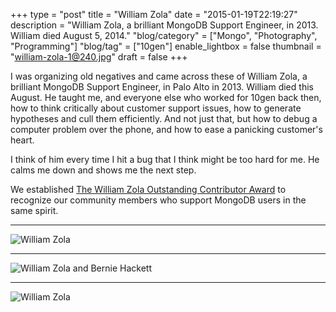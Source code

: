 +++
type = "post"
title = "William Zola"
date = "2015-01-19T22:19:27"
description = "William Zola, a brilliant MongoDB Support Engineer, in 2013. William died August 5, 2014."
"blog/category" = ["Mongo", "Photography", "Programming"]
"blog/tag" = ["10gen"]
enable_lightbox = false
thumbnail = "william-zola-1@240.jpg"
draft = false
+++

<p>I was organizing old negatives and came across these of William Zola, a brilliant MongoDB Support Engineer, in Palo Alto in 2013. William died this August. He taught me, and everyone else who worked for 10gen back then, how to think critically about customer support issues, how to generate hypotheses and cull them efficiently. And not just that, but how to debug a computer problem over the phone, and how to ease a panicking customer's heart.</p>
<p>I think of him every time I hit a bug that I think might be too hard for me. He calms me down and shows me the next step.</p>
<p>We established <a href="http://blog.mongodb.org/post/99566492653/announcing-the-william-zola-outstanding">The William Zola Outstanding Contributor Award</a> to recognize our community members who support MongoDB users in the same spirit.</p>
<hr />
<p><img style="display:block; margin-left:auto; margin-right:auto;" src="william-zola-1.jpg" alt="William Zola" title="William Zola" /></p>
<hr />
<p><img style="display:block; margin-left:auto; margin-right:auto;" src="william-zola-2.jpg" alt="William Zola and Bernie Hackett" title="William Zola and Bernie Hackett" /></p>
<hr />
<p><img style="display:block; margin-left:auto; margin-right:auto;" src="william-zola-3.jpg" alt="William Zola" title="William Zola" /></p>
    